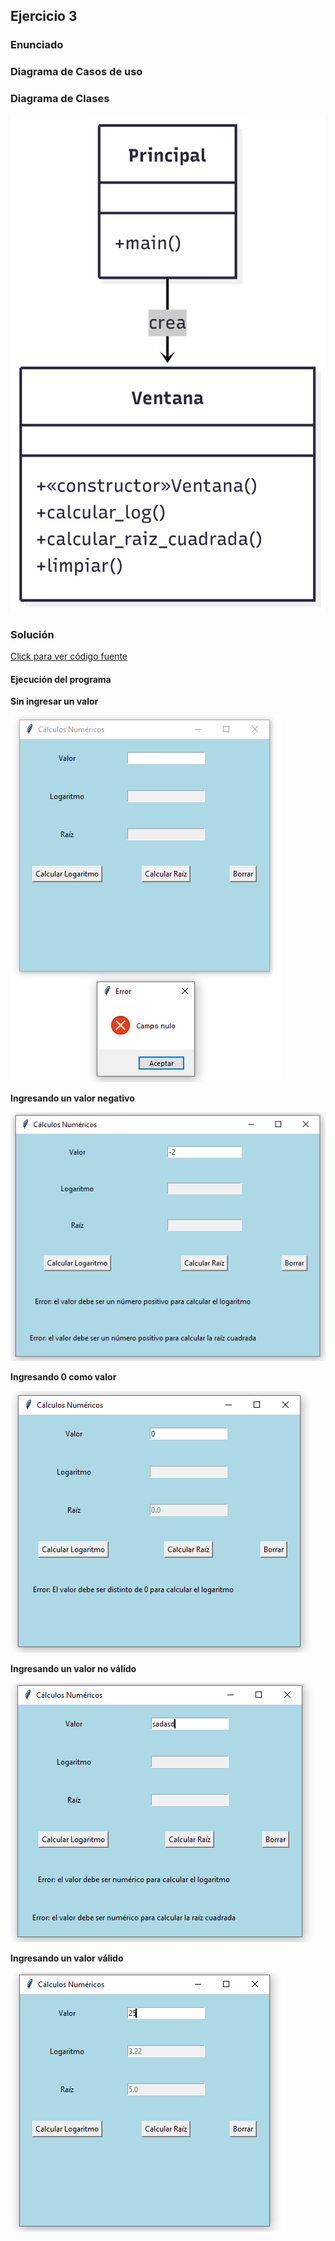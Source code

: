 ## Ejercicio 3

### Enunciado



### Diagrama de Casos de uso



### Diagrama de Clases

![alt text](image.png)

### Solución

[Click para ver código fuente](https://github.com/Kolozuz/oop_unal_202501_act5/blob/main/Ejercicio3/code.py)

#### Ejecución del programa

**Sin ingresar un valor**

![alt text](media/image.png)

**Ingresando un valor negativo**

![alt text](media/image-1.png)

**Ingresando 0 como valor**

![alt text](media/image-2.png)

**Ingresando un valor no válido**

![alt text](media/image-3.png)

**Ingresando un valor válido**

![alt text](media/image-4.png)